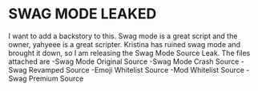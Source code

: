# SWAG MODE LEAKED
I want to add a backstory to this. Swag mode is a great script and the owner, yahyeee is a great scripter.
Kristina has ruined swag mode and brought it down, so I am releasing the Swag Mode Source Leak.
The files attached are
-Swag Mode Original Source
-Swag Mode Crash Source
-Swag Revamped Source
-Emoji Whitelist Source
-Mod Whitelist Source
-Swag Premium Source
